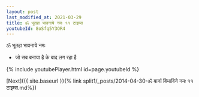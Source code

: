 ```yaml
---
layout: post
last_modified_at: 2021-03-29
title: ॐ भूतहा भावनाये नमः ११ टाइम्स
youtubeId: 8oSfq5Y3OR4
---
```

 
 
 ॐ भूतहा भावनाये नमः  
 
 -  जो सब बनाया है के बाद लग रहा है 
 
  
 
  
 
 
 
 
 
 


{% include youtubePlayer.html id=page.youtubeId %}
 
[Next]({{ site.baseurl }}{% link  split1/_posts/2014-04-30-ॐ वार्ना विभाविने नमः ११ टाइम्स.md%})
 
